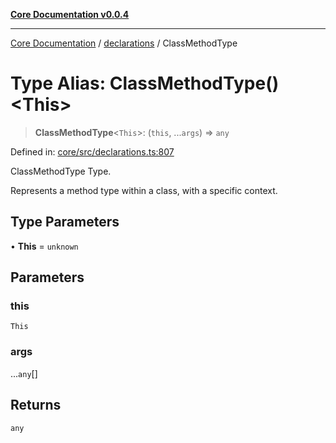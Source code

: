 [**Core Documentation v0.0.4**](../../README.md)

***

[Core Documentation](../../modules.md) / [declarations](../README.md) / ClassMethodType

# Type Alias: ClassMethodType()\<This\>

> **ClassMethodType**\<`This`\>: (`this`, ...`args`) => `any`

Defined in: [core/src/declarations.ts:807](https://github.com/stonemjs/core/blob/93efe04ef1a71ad6f49c3b315da54d45ace50f23/src/declarations.ts#L807)

ClassMethodType Type.

Represents a method type within a class, with a specific context.

## Type Parameters

• **This** = `unknown`

## Parameters

### this

`This`

### args

...`any`[]

## Returns

`any`
